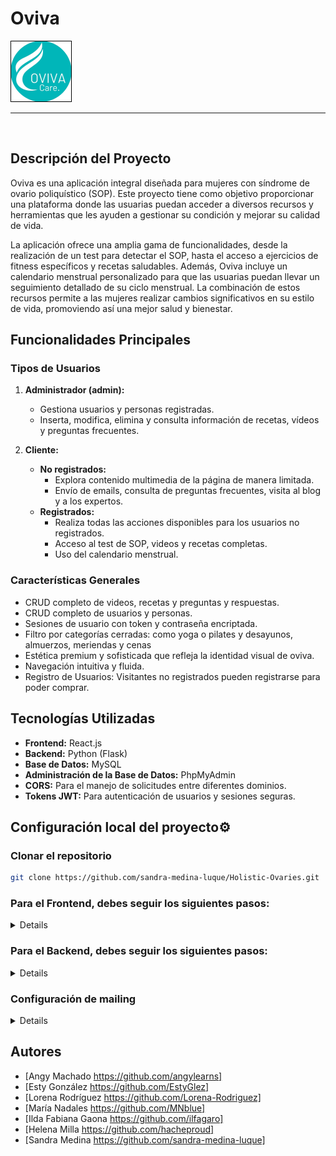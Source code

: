 # Oviva
![Image Oviva](./HolisticFront/public/image/logo.png)
***
</br>

<p>

## Descripción del Proyecto

Oviva es una aplicación integral diseñada para mujeres con síndrome de ovario poliquístico (SOP). Este proyecto tiene como objetivo proporcionar una plataforma donde las usuarias puedan acceder a diversos recursos y herramientas que les ayuden a gestionar su condición y mejorar su calidad de vida. 

La aplicación ofrece una amplia gama de funcionalidades, desde la realización de un test para detectar el SOP, hasta el acceso a ejercicios de fitness específicos y recetas saludables. Además, Oviva incluye un calendario menstrual personalizado para que las usuarias puedan llevar un seguimiento detallado de su ciclo menstrual. La combinación de estos recursos permite a las mujeres realizar cambios significativos en su estilo de vida, promoviendo así una mejor salud y bienestar.
</p>

## Funcionalidades Principales

### Tipos de Usuarios

1. **Administrador (admin):**
   - Gestiona usuarios y personas registradas.
   - Inserta, modifica, elimina y consulta información de recetas, vídeos y preguntas frecuentes.

2. **Cliente:**
   - **No registrados:** 
     - Explora contenido multimedia de la página de manera limitada.
     - Envío de emails, consulta de preguntas frecuentes, visita al blog y a los expertos.
   - **Registrados:** 
     - Realiza todas las acciones disponibles para los usuarios no registrados.
     - Acceso al test de SOP, videos y recetas completas.
     - Uso del calendario menstrual.

### Características Generales
- CRUD completo de videos, recetas y preguntas y respuestas.
- CRUD completo de usuarios y personas.
- Sesiones de usuario con token y contraseña encriptada.
- Filtro por categorías cerradas: como yoga o pilates y desayunos, almuerzos, meriendas y cenas
- Estética premium y sofisticada que refleja la identidad visual de oviva.
- Navegación intuitiva y fluida.
- Registro de Usuarios: Visitantes no registrados pueden registrarse para poder comprar.

## Tecnologías Utilizadas
- **Frontend:** React.js
- **Backend:** Python (Flask)
- **Base de Datos:** MySQL
- **Administración de la Base de Datos:** PhpMyAdmin
- **CORS:** Para el manejo de solicitudes entre diferentes dominios.
- **Tokens JWT:** Para autenticación de usuarios y sesiones seguras.

<summary><h2> Configuración local del proyecto⚙ </h2></summary>

### Clonar el repositorio
 ```bash
git clone https://github.com/sandra-medina-luque/Holistic-Ovaries.git
```
<summary> <h3>Para el Frontend, debes seguir los siguientes pasos: </h3></summary>

<details> 
 
##### Entrar en la carpeta del repositorio - Frontend
```bash
cd .\Holistic-Ovaries\HolisticFront\
```
##### Par instalar las dependencias del Frontend, copia la siguiente línea
 ```bash
npm i
```
##### Para arrancar el servidor
```bash
npm run dev
```
##### Esto iniciará el servidor en __http://localhost:5173__ usando vite con React.

</details>

<summary> <h3>Para el Backend, debes seguir los siguientes pasos: </h3></summary>

<details>   
 
##### Entrar en la carpeta del repositorio - Backend
```bash
cd .\Holistic-Ovaries\HolisticBack\
```

##### Añade un entorno virtual llamado venv
```bash
python -m virtualenv venv
```

##### Activar el entorno virtual
```bash
python -m virtualenv venv
```

##### Instalar todas las dependencias a partir del archivo requirements
```bash
pip install -r requirements.txt
```

##### Arrancar el servidor - Backend
```bash
python index.py
```
</details>

<summary> <h3>Configuración de mailing </h3></summary>

<details>
1.Sing up: https://www.emailjs.com/
2.FormContact.jsx: Change serviceID and emailjs.init.
   
</details>

## Autores
- [Angy Machado https://github.com/angylearns]
- [Esty González https://github.com/EstyGlez]
- [Lorena Rodríguez https://github.com/Lorena-Rodriguez]
- [María Nadales https://github.com/MNblue]
- [Ilda Fabiana Gaona https://github.com/ilfagaro]
- [Helena Milla https://github.com/hacheproud]
- [Sandra Medina https://github.com/sandra-medina-luque]

